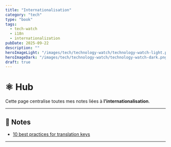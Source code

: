 ```yaml
---
title: "Internationalisation"
category: "tech"
type: "book"
tags:
  - tech-watch
  - i18n
  - internationalization
pubDate: 2025-09-22
description: ""
heroImageLight: "/images/tech/technology-watch/technology-watch-light.png"
heroImageDark: "/images/tech/technology-watch/technology-watch-dark.png"
draft: true
---
```


# ⚛️ Hub

Cette page centralise toutes mes notes liées à **l'internationalisation**.

---

## 📖 Notes

- [10 best practices for translation keys](./best-practices-translation-keys)

---
